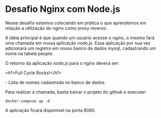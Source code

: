 # Desafio Nginx com Node.js

Nesse desafio estamos colocando em prática o que aprendemos em relação a utilização do nginx como proxy reverso.

A idéia principal é que quando um usuário acesse o nginx, o mesmo fará uma chamada em nossa aplicação node.js. Essa aplicação por sua vez adicionará um registro em nosso banco de dados mysql, cadastrando um nome na tabela people.

O retorno da aplicação node.js para o nginx deverá ser:

</p>

<p>&lt;h1&gt;Full Cycle Rocks!&lt;/h1&gt;</p>

<p> 

</p>

<p>- Lista de nomes cadastrada no banco de dados.</p>

<p> 

Para realizar a chamada, basta baixar o projeto do github e executar:

```
docker-compose up -d

```

A aplicação ficará disponível na porta 8080.